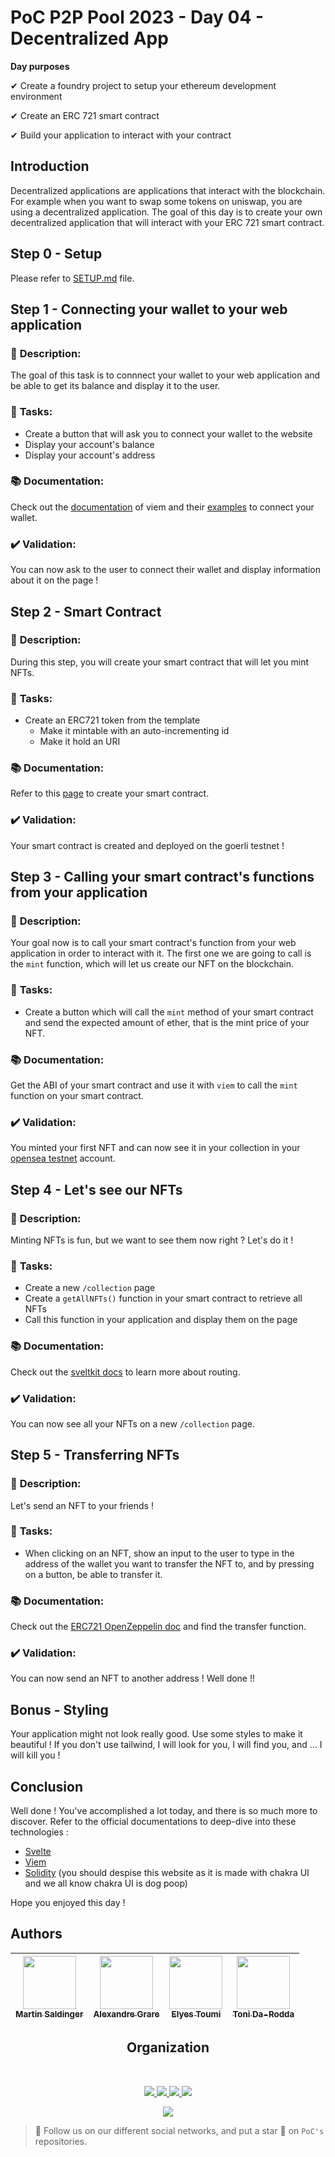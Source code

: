 # PoC P2P Pool 2023 - Day 04 - Decentralized App

**Day purposes**

✔ Create a foundry project to setup your ethereum development environment

✔ Create an ERC 721 smart contract

✔ Build your application to interact with your contract

## Introduction

Decentralized applications are applications that interact with the blockchain. For example when you want to swap some tokens on uniswap, you are using a decentralized application. The goal of this day is to create your own decentralized application that will interact with your ERC 721 smart contract.

## Step 0 - Setup

Please refer to [SETUP.md](SETUP.md) file.

## Step 1 - Connecting your wallet to your web application

### 📑 **Description**:

The goal of this task is to connnect your wallet to your web application and be able to get its balance and display it to the user.

### 📌 **Tasks**:

- Create a button that will ask you to connect your wallet to the website
- Display your account's balance
- Display your account's address

### 📚 **Documentation**:

Check out the [documentation](https://viem.sh/docs/getting-started.html) of viem and their [examples](https://github.com/wevm/viem/tree/main/examples) to connect your wallet.

### ✔️ **Validation**:

You can now ask to the user to connect their wallet and display information about it on the page !

## Step 2 - Smart Contract

### 📑 **Description**:

During this step, you will create your smart contract that will let you mint NFTs.

### 📌 **Tasks**:

- Create an ERC721 token from the template
  - Make it mintable with an auto-incrementing id
  - Make it hold an URI

### 📚 **Documentation**:

Refer to this [page](https://www.openzeppelin.com/contracts) to create your smart contract.

### ✔️ **Validation**:

Your smart contract is created and deployed on the goerli testnet !

## Step 3 - Calling your smart contract's functions from your application

### 📑 **Description**:

Your goal now is to call your smart contract's function from your web application in order to interact with it.
The first one we are going to call is the `mint` function, which will let us create our NFT on the blockchain.

### 📌 **Tasks**:

- Create a button which will call the `mint` method of your smart contract and send the expected amount of ether, that is the mint price of your NFT.

### 📚 **Documentation**:

Get the ABI of your smart contract and use it with `viem` to call the `mint` function on your smart contract.

### ✔️ **Validation**:

You minted your first NFT and can now see it in your collection in your [opensea testnet](https://testnets.opensea.io/account) account.

## Step 4 - Let's see our NFTs

### 📑 **Description**:

Minting NFTs is fun, but we want to see them now right ? Let's do it !

### 📌 **Tasks**:

- Create a new `/collection` page
- Create a `getAllNFTs()` function in your smart contract to retrieve all NFTs
- Call this function in your application and display them on the page

### 📚 **Documentation**:

Check out the [sveltkit docs](https://kit.svelte.dev/docs/routing) to learn more about routing.

### ✔️ **Validation**:

You can now see all your NFTs on a new `/collection` page.

## Step 5 - Transferring NFTs

### 📑 **Description**:

Let's send an NFT to your friends !

### 📌 **Tasks**:

- When clicking on an NFT, show an input to the user to type in the address of the wallet you want to transfer the NFT to, and by pressing on a button, be able to transfer it.

### 📚 **Documentation**:

Check out the [ERC721 OpenZeppelin doc](https://docs.openzeppelin.com/contracts/2.x/api/token/erc721) and find the transfer function.

### ✔️ **Validation**:

You can now send an NFT to another address ! Well done !!

## Bonus - Styling

Your application might not look really good. Use some styles to make it beautiful !
If you don't use tailwind, I will look for you, I will find you, and ... I will kill you !

## Conclusion

Well done ! You've accomplished a lot today, and there is so much more to discover.
Refer to the official documentations to deep-dive into these technologies :

- [Svelte](https://svelte.dev/docs/)
- [Viem](https://viem.sh/docs/getting-started.html)
- [Solidity](https://docs.soliditylang.org/en/v0.8.23/) (you should despise this website as it is made with chakra UI and we all know chakra UI is dog poop)

Hope you enjoyed this day !

## Authors

| [<img src="https://github.com/letamanoir.png?size=85" width=85><br><sub>Martin Saldinger</sub>](https://github.com/letamanoir) | [<img src="https://github.com/alexandregrare.png?size=85" width=85><br><sub>Alexandre Grare</sub>](https://github.com/alexandregrare) | [<img src="https://github.com/Toumi-Elyes.png?size=85" width=85><br><sub>Elyes Toumi</sub>](https://github.com/Toumi-Elyes) | [<img src="https://github.com/tonida-rodda.png?size=85" width=85><br><sub>Toni Da-Rodda</sub>](https://github.com/tonida-rodda) |
| :----------------------------------------------------------------------------------------------------------------------------: | :-----------------------------------------------------------------------------------------------------------------------------------: | :-------------------------------------------------------------------------------------------------------------------------: | :-----------------------------------------------------------------------------------------------------------------------------: |

<h2 align=center>
Organization
</h2>
<br/>
<p align='center'>
    <a href="https://www.linkedin.com/company/pocinnovation/mycompany/">
        <img src="https://img.shields.io/badge/LinkedIn-0077B5?style=for-the-badge&logo=linkedin&logoColor=white">
    </a>
    <a href="https://www.instagram.com/pocinnovation/">
        <img src="https://img.shields.io/badge/Instagram-E4405F?style=for-the-badge&logo=instagram&logoColor=white">
    </a>
    <a href="https://twitter.com/PoCInnovation">
        <img src="https://img.shields.io/badge/Twitter-1DA1F2?style=for-the-badge&logo=twitter&logoColor=white">
    </a>
    <a href="https://discord.com/invite/Yqq2ADGDS7">
        <img src="https://img.shields.io/badge/Discord-7289DA?style=for-the-badge&logo=discord&logoColor=white">
    </a>
</p>
<p align=center>
    <a href="https://www.poc-innovation.fr/">
        <img src="https://img.shields.io/badge/WebSite-1a2b6d?style=for-the-badge&logo=GitHub Sponsors&logoColor=white">
    </a>
</p>

> 🚀 Follow us on our different social networks, and put a star 🌟 on `PoC's` repositories.
